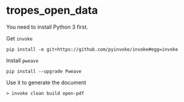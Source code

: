 # tropes_open_data

You need to install Python 3 first.

Get `invoke` 

    pip install -e git+https://github.com/pyinvoke/invoke#egg=invoke

Install `pweave`

    pip install --upgrade Pweave
    
Use it to generate the document

```
> invoke clean build open-pdf
```
